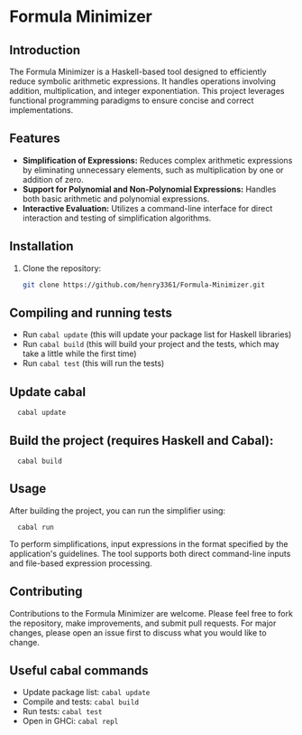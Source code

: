 # Formula Minimizer

## Introduction
The Formula Minimizer is a Haskell-based tool designed to efficiently reduce symbolic arithmetic expressions. It handles operations involving addition, multiplication, and integer exponentiation. This project leverages functional programming paradigms to ensure concise and correct implementations.

## Features
- **Simplification of Expressions:** Reduces complex arithmetic expressions by eliminating unnecessary elements, such as multiplication by one or addition of zero.
- **Support for Polynomial and Non-Polynomial Expressions:** Handles both basic arithmetic and polynomial expressions.
- **Interactive Evaluation:** Utilizes a command-line interface for direct interaction and testing of simplification algorithms.

## Installation
1. Clone the repository:
   ```bash
   git clone https://github.com/henry3361/Formula-Minimizer.git

## Compiling and running tests
-  Run `cabal update` (this will update your package list for Haskell libraries)
-  Run `cabal build` (this will build your project and the tests, which may take a little while the first time)
-  Run `cabal test` (this will run the tests)

## Update cabal

      cabal update


## Build the project (requires Haskell and Cabal):

      cabal build


## Usage

After building the project, you can run the simplifier using:
     
      cabal run


To perform simplifications, input expressions in the format specified by the application's guidelines. The tool supports both direct command-line inputs and file-based expression processing.


## Contributing

Contributions to the Formula Minimizer are welcome. Please feel free to fork the repository, make improvements, and submit pull requests. For major changes, please open an issue first to discuss what you would like to change.


## Useful cabal commands

- Update package list: `cabal update`
- Compile and tests: `cabal build`
- Run tests: `cabal test`
- Open in GHCi: `cabal repl`

